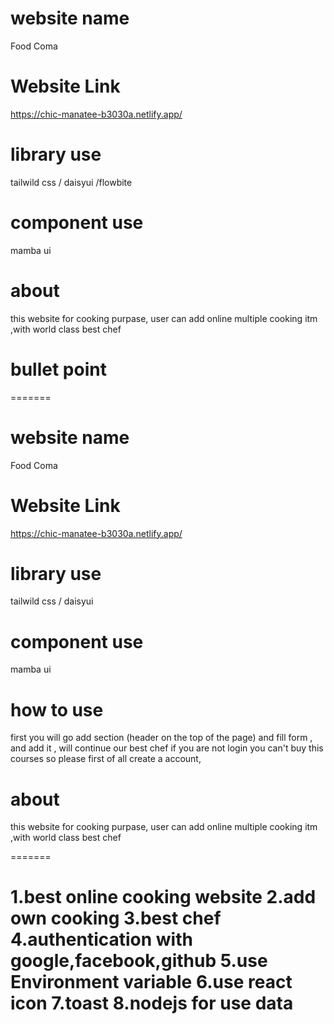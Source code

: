 # website name

Food Coma

# Website Link

https://chic-manatee-b3030a.netlify.app/

# library use

tailwild css / daisyui /flowbite

# component use

mamba ui

# about

this website for cooking purpase, user can add online multiple cooking itm ,with world class best chef

# bullet point

=======

# website name

Food Coma

# Website Link

https://chic-manatee-b3030a.netlify.app/

# library use

tailwild css / daisyui

# component use

mamba ui

# how to use

first you will go add section (header on the top of the page) and fill form , and add it , will continue our best chef
if you are not login you can't buy this courses so please first of all create a account,

# about

this website for cooking purpase, user can add online multiple cooking itm ,with world class best chef

=======

1.best online cooking website
2.add own cooking
3.best chef
4.authentication with google,facebook,github
5.use Environment variable
6.use react icon
7.toast
8.nodejs for use data
=======
